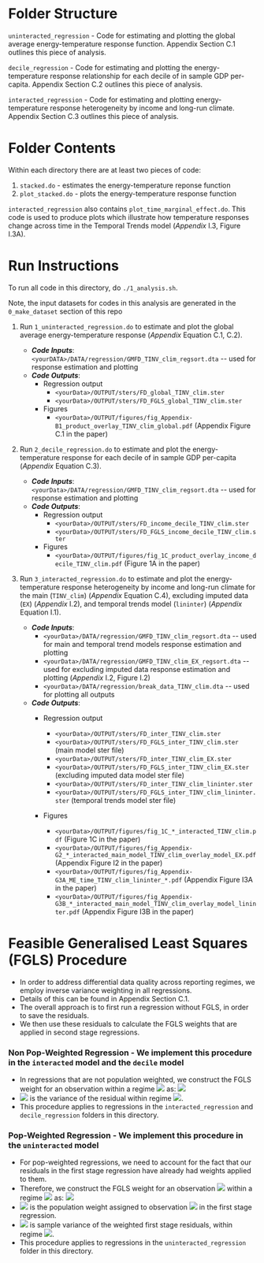 # Folder Structure

`uninteracted_regression` - Code for estimating and plotting the global average energy-temperature response function. Appendix Section C.1 outlines this piece of analysis.

`decile_regression` - Code for estimating and plotting the energy-temperature response relationship for each decile of in sample GDP per-capita. Appendix Section C.2 outlines this piece of analysis.

`interacted_regression` - Code for estimating and plotting energy-temperature response heterogeneity by income and long-run climate. Appendix Section C.3 outlines this piece of analysis.

# Folder Contents

Within each directory there are at least two pieces of code:
1. `stacked.do` - estimates the energy-temperature reponse function
2. `plot_stacked.do` - plots the energy-temperature response function

`interacted_regression` also contains `plot_time_marginal_effect.do`. This code is used to produce plots which illustrate how temperature responses change across time in the Temporal Trends model (*Appendix* I.3, Figure I.3A). 

# Run Instructions
To run all code in this directory, do `./1_analysis.sh`. 

Note, the input datasets for codes in this analysis are generated in the `0_make_dataset` section of this repo

1. Run `1_uninteracted_regression.do` to estimate and plot the global average energy-temperature response (*Appendix* Equation C.1, C.2).
	* ***Code Inputs***: `<yourDATA>/DATA/regression/GMFD_TINV_clim_regsort.dta` -- used for response estimation and plotting
	* ***Code Outputs***:
	    * Regression output  
    		* `<yourData>/OUTPUT/sters/FD_global_TINV_clim.ster`
    		* `<yourData>/OUTPUT/sters/FD_FGLS_global_TINV_clim.ster`
		* Figures
	    	* `<yourData>/OUTPUT/figures/fig_Appendix-B1_product_overlay_TINV_clim_global.pdf` (Appendix Figure C.1 in the paper)


2. Run `2_decile_regression.do` to estimate and plot the energy-temperature response for each decile of in sample GDP per-capita (*Appendix* Equation C.3).
	* ***Code Inputs***: `<yourData>/DATA/regression/GMFD_TINV_clim_regsort.dta` -- used for response estimation and plotting
	* ***Code Outputs***:
	    * Regression output  
		    * `<yourData>/OUTPUT/sters/FD_income_decile_TINV_clim.ster`
		    * `<yourData>/OUTPUT/sters/FD_FGLS_income_decile_TINV_clim.ster`
    	* Figures
            * `<yourData>/OUTPUT/figures/fig_1C_product_overlay_income_decile_TINV_clim.pdf` (Figure 1A in the paper)


3. Run `3_interacted_regression.do` to estimate and plot the energy-temperature response heterogeneity by income and long-run climate for the main (`TINV_clim`) (*Appendix* Equation C.4), excluding imputed data (`EX`) (*Appendix* I.2), and temporal trends model (`lininter`) (*Appendix* Equation I.1).
	* ***Code Inputs***: 
		* `<yourData>/DATA/regression/GMFD_TINV_clim_regsort.dta` -- used for main and temporal trend models response estimation and plotting
		* `<yourData>/DATA/regression/GMFD_TINV_clim_EX_regsort.dta` -- used for excluding imputed data response estimation and plotting (*Appendix* I.2, Figure I.2)
		* `<yourData>/DATA/regression/break_data_TINV_clim.dta` -- used for plotting all outputs
	* ***Code Outputs***:
	    * Regression output  
    		* `<yourData>/OUTPUT/sters/FD_inter_TINV_clim.ster`
    		* `<yourData>/OUTPUT/sters/FD_FGLS_inter_TINV_clim.ster` (main model ster file)
    		* `<yourData>/OUTPUT/sters/FD_inter_TINV_clim_EX.ster`
    		* `<yourData>/OUTPUT/sters/FD_FGLS_inter_TINV_clim_EX.ster` (excluding imputed data model ster file)
    		* `<yourData>/OUTPUT/sters/FD_inter_TINV_clim_lininter.ster`
    		* `<yourData>/OUTPUT/sters/FD_FGLS_inter_TINV_clim_lininter.ster` (temporal trends model ster file)

		* Figures
        	* `<yourData>/OUTPUT/figures/fig_1C_*_interacted_TINV_clim.pdf` (Figure 1C in the paper) 
    		* `<yourData>/OUTPUT/figures/fig_Appendix-G2_*_interacted_main_model_TINV_clim_overlay_model_EX.pdf` (Appendix Figure I2 in the paper)
    		* `<yourData>/OUTPUT/figures/fig_Appendix-G3A_ME_time_TINV_clim_lininter_*.pdf` (Appendix Figure I3A in the paper)
    		* `<yourData>/OUTPUT/figures/fig_Appendix-G3B_*_interacted_main_model_TINV_clim_overlay_model_lininter.pdf` (Appendix Figure I3B in the paper)

# Feasible Generalised Least Squares (FGLS) Procedure

* In order to address differential data quality across reporting regimes, we employ inverse variance weighting in all regressions. 
* Details of this can be found in Appendix Section C.1.
* The overall approach is to first run a regression without FGLS, in order to save the residuals.
* We then use these residuals to calculate the FGLS weights that are applied in second stage regressions.

### Non Pop-Weighted Regression - We implement this procedure in the `interacted` model and the `decile` model

* In regressions that are not population weighted, we construct the FGLS weight for an observation within a regime <img src="https://render.githubusercontent.com/render/math?math=i"> as: <img src="https://render.githubusercontent.com/render/math?math=\frac{1}{V_i}">
* <img src="https://render.githubusercontent.com/render/math?math="> is the variance of the residual within regime <img src="https://render.githubusercontent.com/render/math?math=">.
* This procedure applies to regressions in the `interacted_regression` and `decile_regression` folders in this directory. 

### Pop-Weighted Regression - We implement this procedure in the `uninteracted` model

* For pop-weighted regressions, we need to account for the fact that our residuals in the first stage regression have already had weights applied to them.
* Therefore, we construct the FGLS weight for an observation <img src="https://render.githubusercontent.com/render/math?math=j"> within a regime <img src="https://render.githubusercontent.com/render/math?math=i"> as: <img src="https://render.githubusercontent.com/render/math?math=w^{i}_{j} = w_{j} \frac{1}{\omega_i}">
* <img src="https://render.githubusercontent.com/render/math?math=w_{j}"> is the population weight assigned to observation <img src="https://render.githubusercontent.com/render/math?math=j"> in the first stage regression. 
* <img src="https://render.githubusercontent.com/render/math?math="> is sample variance of the weighted first stage residuals, within regime <img src="https://render.githubusercontent.com/render/math?math=i">. 
* This procedure applies to regressions in the `uninteracted_regression` folder in this directory. 
